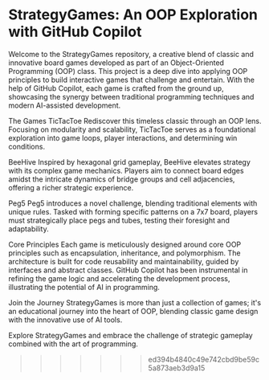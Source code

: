 # StrategyGames: An OOP Exploration with GitHub Copilot

Welcome to the StrategyGames repository, a creative blend of classic and innovative board games developed as part of an Object-Oriented Programming (OOP) class. This project is a deep dive into applying OOP principles to build interactive games that challenge and entertain. With the help of GitHub Copilot, each game is crafted from the ground up, showcasing the synergy between traditional programming techniques and modern AI-assisted development.

The Games
TicTacToe
Rediscover this timeless classic through an OOP lens. Focusing on modularity and scalability, TicTacToe serves as a foundational exploration into game loops, player interactions, and determining win conditions.

BeeHive
Inspired by hexagonal grid gameplay, BeeHive elevates strategy with its complex game mechanics. Players aim to connect board edges amidst the intricate dynamics of bridge groups and cell adjacencies, offering a richer strategic experience.

Peg5
Peg5 introduces a novel challenge, blending traditional elements with unique rules. Tasked with forming specific patterns on a 7x7 board, players must strategically place pegs and tubes, testing their foresight and adaptability.

Core Principles
Each game is meticulously designed around core OOP principles such as encapsulation, inheritance, and polymorphism. The architecture is built for code reusability and maintainability, guided by interfaces and abstract classes. GitHub Copilot has been instrumental in refining the game logic and accelerating the development process, illustrating the potential of AI in programming.

Join the Journey
StrategyGames is more than just a collection of games; it's an educational journey into the heart of OOP, blending classic game design with the innovative use of AI tools.

Explore StrategyGames and embrace the challenge of strategic gameplay combined with the art of programming.

> > > > > > > ed394b4840c49e742cbd9be59c5a873aeb3d9a15
